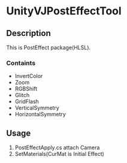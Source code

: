 # UnityVJPostEffectTool

## Description
This is PostEffect package(HLSL).
### Containts 
- InvertColor
- Zoom
- RGBShift
- Glitch
- GridFlash
- VerticalSymmetry
- HorizontalSymmetry

## Usage

1. PostEffectApply.cs attach Camera
2. SetMaterials(CurMat is Initial Effect)

